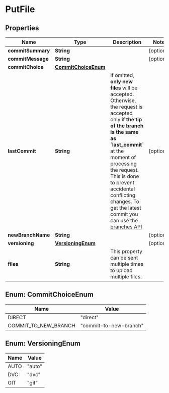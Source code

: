 # PutFile

## Properties
Name | Type | Description | Notes
------------ | ------------- | ------------- | -------------
**commitSummary** | **String** |  |  [optional]
**commitMessage** | **String** |  |  [optional]
**commitChoice** | [**CommitChoiceEnum**](#CommitChoiceEnum) |  | 
**lastCommit** | **String** | If omitted, **only new files** will be accepted.     Otherwise, the request is accepted only if **the tip of the branch is the same as &#x60;last_commit&#x60;** at the moment of processing the request.  This is done to prevent accidental conflicting changes. To get the latest commit you can use the [branches API](#operations-Branches-getBranch)  |  [optional]
**newBranchName** | **String** |  |  [optional]
**versioning** | [**VersioningEnum**](#VersioningEnum) |  |  [optional]
**files** | **String** | This property can be sent multiple times to upload multiple files. | 

<a name="CommitChoiceEnum"></a>
## Enum: CommitChoiceEnum
Name | Value
---- | -----
DIRECT | &quot;direct&quot;
COMMIT_TO_NEW_BRANCH | &quot;commit-to-new-branch&quot;

<a name="VersioningEnum"></a>
## Enum: VersioningEnum
Name | Value
---- | -----
AUTO | &quot;auto&quot;
DVC | &quot;dvc&quot;
GIT | &quot;git&quot;
